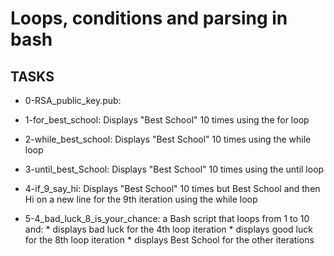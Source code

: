 # Loops, conditions and parsing in bash

## TASKS
- 0-RSA_public_key.pub:

- 1-for_best_school: Displays "Best School" 10 times using the for loop

- 2-while_best_school: Displays "Best School" 10 times using the while loop

- 3-until_best_School: Displays "Best School" 10 times using the until loop

- 4-if_9_say_hi:  Displays "Best School" 10 times but Best School and then Hi on a new line for the 9th iteration using the while loop

- 5-4_bad_luck_8_is_your_chance: a Bash script that loops from 1 to 10 and:
				* displays bad luck for the 4th loop iteration
				* displays good luck for the 8th loop iteration
				* displays Best School for the other iterations

